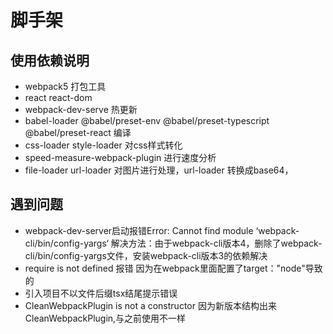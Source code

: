 # 脚手架

## 使用依赖说明
- webpack5 打包工具
- react react-dom 
- webpack-dev-serve 热更新
- babel-loader @babel/preset-env @babel/preset-typescript @babel/preset-react 编译
- css-loader style-loader 对css样式转化
- speed-measure-webpack-plugin 进行速度分析
- file-loader url-loader 对图片进行处理，url-loader 转换成base64，
## 遇到问题
- webpack-dev-server启动报错Error: Cannot find module ‘webpack-cli/bin/config-yargs‘
    解决方法：由于webpack-cli版本4，删除了webpack-cli/bin/config-yargs文件，安装webpack-cli版本3的依赖解决
- require is not defined 报错     因为在webpack里面配置了target："node"导致的
- 引入项目不以文件后缀tsx结尾提示错误
- CleanWebpackPlugin is not a constructor 因为新版本结构出来CleanWebpackPlugin,与之前使用不一样
    
